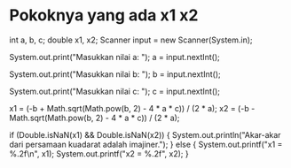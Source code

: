 # Pokoknya yang ada x1 x2
int a, b, c;
double x1, x2;
Scanner input = new Scanner(System.in);

System.out.print("Masukkan nilai a: ");
a = input.nextInt();

System.out.print("Masukkan nilai b: ");
b = input.nextInt();

System.out.print("Masukkan nilai c: ");
c = input.nextInt();

x1 = (-b + Math.sqrt(Math.pow(b, 2) - 4 * a * c)) / (2 * a);
x2 = (-b - Math.sqrt(Math.pow(b, 2) - 4 * a * c)) / (2 * a);

if (Double.isNaN(x1) && Double.isNaN(x2)) {
  System.out.println("Akar-akar dari persamaan kuadarat adalah imajiner.");
} else {
  System.out.printf("x1 = %.2f\n", x1);
  System.out.printf("x2 = %.2f", x2);
}
